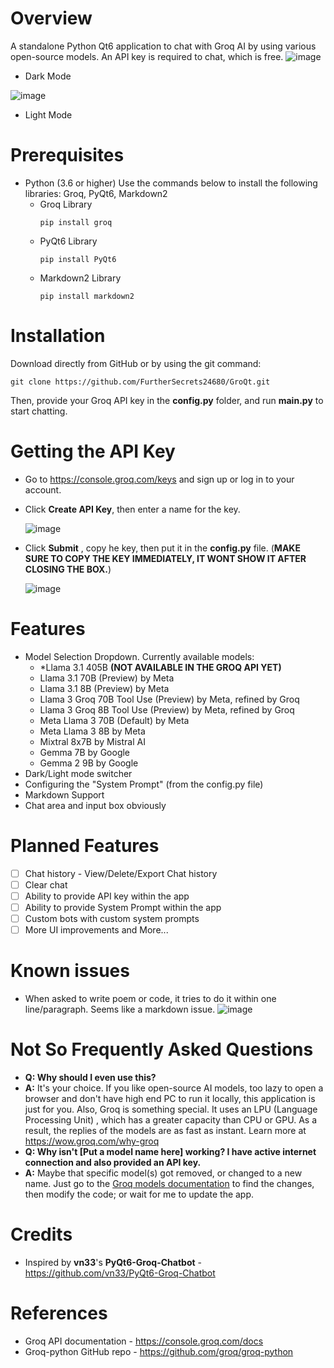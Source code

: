 # Overview

A standalone Python Qt6 application to chat with Groq AI by using various open-source models. An API key is required to chat, which is free. 
![image](https://github.com/user-attachments/assets/bb7d1656-9d27-42bf-b5dd-fde4fb752038)

- Dark Mode

![image](https://github.com/user-attachments/assets/2caf73bd-f222-45c3-a7b0-fe9370107f91)

- Light Mode

# Prerequisites

* Python (3.6 or higher)
  Use the commands below to install the following libraries: Groq, PyQt6, Markdown2
  - Groq Library
    ```
    pip install groq
    ```
  - PyQt6 Library
    ```
    pip install PyQt6
    ```
  - Markdown2 Library
    ```
    pip install markdown2
    ```

# Installation

Download directly from GitHub or by using the git command:
```
git clone https://github.com/FurtherSecrets24680/GroQt.git
```
Then, provide your Groq API key in the **config.py** folder, and run **main.py** to start chatting.

# Getting the API Key

* Go to https://console.groq.com/keys and sign up or log in to your account.
* Click **Create API Key**, then enter a name for the key.

  ![image](https://github.com/user-attachments/assets/0db4aa2e-4a29-4e40-bfa1-bcd00303214a)

* Click **Submit** , copy he key, then put it in the **config.py** file.
(**MAKE SURE TO COPY THE KEY IMMEDIATELY, IT WONT SHOW IT AFTER CLOSING THE BOX.**)

  ![image](https://github.com/user-attachments/assets/d28e0275-70f6-4f6a-9dd3-f20d6dc2cf16)

# Features
- Model Selection Dropdown. Currently available models: 
  -  *Llama 3.1 405B **(NOT AVAILABLE IN THE GROQ API YET)**
  -  Llama 3.1 70B (Preview) by Meta
  -  Llama 3.1 8B (Preview) by Meta
  -  Llama 3 Groq 70B Tool Use (Preview) by Meta, refined by Groq
  -  Llama 3 Groq 8B Tool Use (Preview) by Meta, refined by Groq
  -  Meta Llama 3 70B (Default) by Meta
  -  Meta Llama 3 8B by Meta
  -  Mixtral 8x7B by Mistral AI
  -  Gemma 7B by Google
  -  Gemma 2 9B by Google
- Dark/Light mode switcher
- Configuring the "System Prompt" (from the config.py file)
- Markdown Support
- Chat area and input box obviously


# Planned Features
- [ ] Chat history - View/Delete/Export Chat history
- [ ] Clear chat
- [ ] Ability to provide API key within the app
- [ ] Ability to provide System Prompt within the app
- [ ] Custom bots with custom system prompts
- [ ] More UI improvements
and More...

# Known issues
- When asked to write poem or code, it tries to do it within one line/paragraph. Seems like a markdown issue.
  ![image](https://github.com/user-attachments/assets/b763fcd7-5e12-44ab-99d3-1cf919c813bb)

# Not So Frequently Asked Questions
- **Q: Why should I even use this?**
- **A:** It's your choice. If you like open-source AI models, too lazy to open a browser and don't have high end PC to run it locally, this application is just for you. Also, Groq is something special. It uses an LPU (Language Processing Unit) , which has a greater capacity than CPU or GPU. As a result, the replies of the models are as fast as instant. Learn more at https://wow.groq.com/why-groq 
- **Q: Why isn't [Put a model name here] working? I have active internet connection and also provided an API key.**
- **A:** Maybe that specific model(s) got removed, or changed to a new name. Just go to the [Groq models documentation](https://console.groq.com/docs/models) to find the changes, then modify the code; or wait for me to update the app.
  
# Credits
- Inspired by **vn33**'s **PyQt6-Groq-Chatbot** - https://github.com/vn33/PyQt6-Groq-Chatbot

# References
- Groq API documentation - https://console.groq.com/docs
- Groq-python GitHub repo - https://github.com/groq/groq-python

